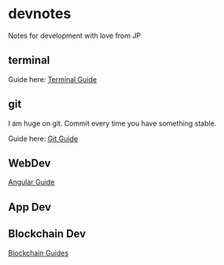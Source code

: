 # devnotes
Notes for development with love from JP

## terminal

Guide here: [Terminal Guide](terminal.md)

## git
I am huge on git. Commit every time you have something stable.

Guide here: [Git Guide](git.md)


## WebDev

[Angular Guide](/angular.md)


## App Dev


## Blockchain Dev

[Blockchain Guides](blockchain.md)
